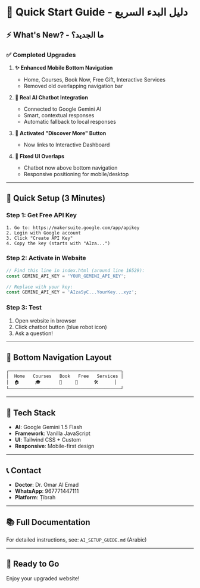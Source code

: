 # 🚀 Quick Start Guide - دليل البدء السريع

## ⚡ What's New? - ما الجديد؟

### ✅ Completed Upgrades

1. **✨ Enhanced Mobile Bottom Navigation**
   - Home, Courses, Book Now, Free Gift, Interactive Services
   - Removed old overlapping navigation bar

2. **🤖 Real AI Chatbot Integration**
   - Connected to Google Gemini AI
   - Smart, contextual responses
   - Automatic fallback to local responses

3. **🔗 Activated "Discover More" Button**
   - Now links to Interactive Dashboard

4. **🎨 Fixed UI Overlaps**
   - Chatbot now above bottom navigation
   - Responsive positioning for mobile/desktop

---

## 🎯 Quick Setup (3 Minutes)

### Step 1: Get Free API Key

```text
1. Go to: https://makersuite.google.com/app/apikey
2. Login with Google account
3. Click "Create API Key"
4. Copy the key (starts with "AIza...")
```

### Step 2: Activate in Website

```javascript
// Find this line in index.html (around line 16529):
const GEMINI_API_KEY = 'YOUR_GEMINI_API_KEY';

// Replace with your key:
const GEMINI_API_KEY = 'AIzaSyC...YourKey...xyz';
```

### Step 3: Test

1. Open website in browser
2. Click chatbot button (blue robot icon)
3. Ask a question!

---

## 📱 Bottom Navigation Layout

```text
┌──────────────────────────────────────────┐
│  Home   Courses   Book   Free   Services │
│  🏠      🎓       💬     🎁      🛠️      │
└──────────────────────────────────────────┘
```

---

## 🔧 Tech Stack

- **AI**: Google Gemini 1.5 Flash
- **Framework**: Vanilla JavaScript
- **UI**: Tailwind CSS + Custom
- **Responsive**: Mobile-first design

---

## 📞 Contact

- **Doctor**: Dr. Omar Al Emad
- **WhatsApp**: 967771447111
- **Platform**: Ṭibrah

---

## 📚 Full Documentation

For detailed instructions, see: `AI_SETUP_GUIDE.md` (Arabic)

---

## 🎉 Ready to Go

Enjoy your upgraded website!
